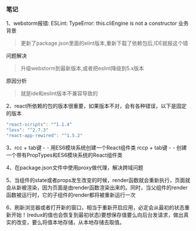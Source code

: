 ### 笔记
1、webstorm报错: ESLint: TypeError: this.cliEngine is not a constructor
业务背景
>更新了package.json里面的elint版本,重新下载了依赖包后,IDE就报这个错

问题解决
>升级webstorm到最新版本,或者把eslint降级到5.x版本

原因分析
>就是ide和eslint版本不兼容导致的

2、react所依赖的包的版本很重要，如果版本不对，会有各种错误，以下是固定的版本
```js
"react-scripts": "^1.1.4"
"less": "^2.7.3"
"react-app-rewired": "^1.5.2"
```
3、rcc + tab键 - - 用ES6模块系统创建一个React组件类
rccp + tab键 - - 创建一个带有PropTypes和ES6模块系统的React组件类

4、在package.json文件中使用proxy做代理，解决跨域问题

5、当组件的state或者props发生改变的时候，render函数就会重新执行，页面就会从新被渲染，因为页面是由render函数渲染出来的。同时，当父组件的render函数被运行时，它的子组件的render都将被重新运行一次

6、刷新浏览器或者打开新的窗口，相当于重新开启应用，必定会从最初的状态重新开始！(redux的值也会恢复到最初状态)要想保存值要么向后台发请求，做出真实的改变，要么将值本地存储，从本地存储去取值。
